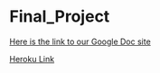 # Final_Project

<a href="https://docs.google.com/document/d/1OhxSe_XEH2h6jJ2UFKks89xDV0cpi7pzrokzNouqLCQ/edit">Here is the link to our Google Doc site</a>

<a href="https://cryptocurrency-analysis-04-25.herokuapp.com/">Heroku Link</a>
